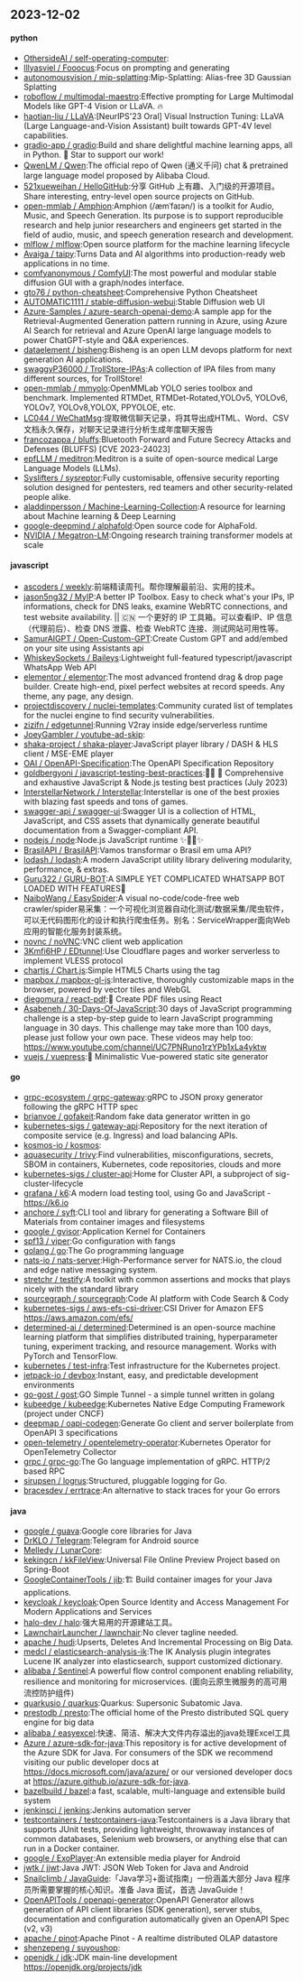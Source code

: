 ## 2023-12-02

#### python
* [OthersideAI / self-operating-computer](https://github.com/OthersideAI/self-operating-computer):
* [lllyasviel / Fooocus](https://github.com/lllyasviel/Fooocus):Focus on prompting and generating
* [autonomousvision / mip-splatting](https://github.com/autonomousvision/mip-splatting):Mip-Splatting: Alias-free 3D Gaussian Splatting
* [roboflow / multimodal-maestro](https://github.com/roboflow/multimodal-maestro):Effective prompting for Large Multimodal Models like GPT-4 Vision or LLaVA. 🔥
* [haotian-liu / LLaVA](https://github.com/haotian-liu/LLaVA):[NeurIPS'23 Oral] Visual Instruction Tuning: LLaVA (Large Language-and-Vision Assistant) built towards GPT-4V level capabilities.
* [gradio-app / gradio](https://github.com/gradio-app/gradio):Build and share delightful machine learning apps, all in Python. 🌟 Star to support our work!
* [QwenLM / Qwen](https://github.com/QwenLM/Qwen):The official repo of Qwen (通义千问) chat & pretrained large language model proposed by Alibaba Cloud.
* [521xueweihan / HelloGitHub](https://github.com/521xueweihan/HelloGitHub):分享 GitHub 上有趣、入门级的开源项目。Share interesting, entry-level open source projects on GitHub.
* [open-mmlab / Amphion](https://github.com/open-mmlab/Amphion):Amphion (/æmˈfaɪən/) is a toolkit for Audio, Music, and Speech Generation. Its purpose is to support reproducible research and help junior researchers and engineers get started in the field of audio, music, and speech generation research and development.
* [mlflow / mlflow](https://github.com/mlflow/mlflow):Open source platform for the machine learning lifecycle
* [Avaiga / taipy](https://github.com/Avaiga/taipy):Turns Data and AI algorithms into production-ready web applications in no time.
* [comfyanonymous / ComfyUI](https://github.com/comfyanonymous/ComfyUI):The most powerful and modular stable diffusion GUI with a graph/nodes interface.
* [gto76 / python-cheatsheet](https://github.com/gto76/python-cheatsheet):Comprehensive Python Cheatsheet
* [AUTOMATIC1111 / stable-diffusion-webui](https://github.com/AUTOMATIC1111/stable-diffusion-webui):Stable Diffusion web UI
* [Azure-Samples / azure-search-openai-demo](https://github.com/Azure-Samples/azure-search-openai-demo):A sample app for the Retrieval-Augmented Generation pattern running in Azure, using Azure AI Search for retrieval and Azure OpenAI large language models to power ChatGPT-style and Q&A experiences.
* [dataelement / bisheng](https://github.com/dataelement/bisheng):Bisheng is an open LLM devops platform for next generation AI applications.
* [swaggyP36000 / TrollStore-IPAs](https://github.com/swaggyP36000/TrollStore-IPAs):A collection of IPA files from many different sources, for TrollStore!
* [open-mmlab / mmyolo](https://github.com/open-mmlab/mmyolo):OpenMMLab YOLO series toolbox and benchmark. Implemented RTMDet, RTMDet-Rotated,YOLOv5, YOLOv6, YOLOv7, YOLOv8,YOLOX, PPYOLOE, etc.
* [LC044 / WeChatMsg](https://github.com/LC044/WeChatMsg):提取微信聊天记录，将其导出成HTML、Word、CSV文档永久保存，对聊天记录进行分析生成年度聊天报告
* [francozappa / bluffs](https://github.com/francozappa/bluffs):Bluetooth Forward and Future Secrecy Attacks and Defenses (BLUFFS) [CVE 2023-24023]
* [epfLLM / meditron](https://github.com/epfLLM/meditron):Meditron is a suite of open-source medical Large Language Models (LLMs).
* [Syslifters / sysreptor](https://github.com/Syslifters/sysreptor):Fully customisable, offensive security reporting solution designed for pentesters, red teamers and other security-related people alike.
* [aladdinpersson / Machine-Learning-Collection](https://github.com/aladdinpersson/Machine-Learning-Collection):A resource for learning about Machine learning & Deep Learning
* [google-deepmind / alphafold](https://github.com/google-deepmind/alphafold):Open source code for AlphaFold.
* [NVIDIA / Megatron-LM](https://github.com/NVIDIA/Megatron-LM):Ongoing research training transformer models at scale

#### javascript
* [ascoders / weekly](https://github.com/ascoders/weekly):前端精读周刊。帮你理解最前沿、实用的技术。
* [jason5ng32 / MyIP](https://github.com/jason5ng32/MyIP):A better IP Toolbox. Easy to check what's your IPs, IP informations, check for DNS leaks, examine WebRTC connections, and test website availability. || 🇨🇳 一个更好的 IP 工具箱。可以查看IP、IP 信息（代理前后）、检查 DNS 泄露、检查 WebRTC 连接、测试网站可用性等。
* [SamurAIGPT / Open-Custom-GPT](https://github.com/SamurAIGPT/Open-Custom-GPT):Create Custom GPT and add/embed on your site using Assistants api
* [WhiskeySockets / Baileys](https://github.com/WhiskeySockets/Baileys):Lightweight full-featured typescript/javascript WhatsApp Web API
* [elementor / elementor](https://github.com/elementor/elementor):The most advanced frontend drag & drop page builder. Create high-end, pixel perfect websites at record speeds. Any theme, any page, any design.
* [projectdiscovery / nuclei-templates](https://github.com/projectdiscovery/nuclei-templates):Community curated list of templates for the nuclei engine to find security vulnerabilities.
* [zizifn / edgetunnel](https://github.com/zizifn/edgetunnel):Running V2ray inside edge/serverless runtime
* [JoeyGambler / youtube-ad-skip](https://github.com/JoeyGambler/youtube-ad-skip):
* [shaka-project / shaka-player](https://github.com/shaka-project/shaka-player):JavaScript player library / DASH & HLS client / MSE-EME player
* [OAI / OpenAPI-Specification](https://github.com/OAI/OpenAPI-Specification):The OpenAPI Specification Repository
* [goldbergyoni / javascript-testing-best-practices](https://github.com/goldbergyoni/javascript-testing-best-practices):📗🌐 🚢 Comprehensive and exhaustive JavaScript & Node.js testing best practices (July 2023)
* [InterstellarNetwork / Interstellar](https://github.com/InterstellarNetwork/Interstellar):Interstellar is one of the best proxies with blazing fast speeds and tons of games.
* [swagger-api / swagger-ui](https://github.com/swagger-api/swagger-ui):Swagger UI is a collection of HTML, JavaScript, and CSS assets that dynamically generate beautiful documentation from a Swagger-compliant API.
* [nodejs / node](https://github.com/nodejs/node):Node.js JavaScript runtime ✨🐢🚀✨
* [BrasilAPI / BrasilAPI](https://github.com/BrasilAPI/BrasilAPI):Vamos transformar o Brasil em uma API?
* [lodash / lodash](https://github.com/lodash/lodash):A modern JavaScript utility library delivering modularity, performance, & extras.
* [Guru322 / GURU-BOT](https://github.com/Guru322/GURU-BOT):A SIMPLE YET COMPLICATED WHATSAPP BOT LOADED WITH FEATURES🚩
* [NaiboWang / EasySpider](https://github.com/NaiboWang/EasySpider):A visual no-code/code-free web crawler/spider易采集：一个可视化浏览器自动化测试/数据采集/爬虫软件，可以无代码图形化的设计和执行爬虫任务。别名：ServiceWrapper面向Web应用的智能化服务封装系统。
* [novnc / noVNC](https://github.com/novnc/noVNC):VNC client web application
* [3Kmfi6HP / EDtunnel](https://github.com/3Kmfi6HP/EDtunnel):Use Cloudflare pages and worker serverless to implement VLESS protocol
* [chartjs / Chart.js](https://github.com/chartjs/Chart.js):Simple HTML5 Charts using the <canvas> tag
* [mapbox / mapbox-gl-js](https://github.com/mapbox/mapbox-gl-js):Interactive, thoroughly customizable maps in the browser, powered by vector tiles and WebGL
* [diegomura / react-pdf](https://github.com/diegomura/react-pdf):📄 Create PDF files using React
* [Asabeneh / 30-Days-Of-JavaScript](https://github.com/Asabeneh/30-Days-Of-JavaScript):30 days of JavaScript programming challenge is a step-by-step guide to learn JavaScript programming language in 30 days. This challenge may take more than 100 days, please just follow your own pace. These videos may help too: https://www.youtube.com/channel/UC7PNRuno1rzYPb1xLa4yktw
* [vuejs / vuepress](https://github.com/vuejs/vuepress):📝 Minimalistic Vue-powered static site generator

#### go
* [grpc-ecosystem / grpc-gateway](https://github.com/grpc-ecosystem/grpc-gateway):gRPC to JSON proxy generator following the gRPC HTTP spec
* [brianvoe / gofakeit](https://github.com/brianvoe/gofakeit):Random fake data generator written in go
* [kubernetes-sigs / gateway-api](https://github.com/kubernetes-sigs/gateway-api):Repository for the next iteration of composite service (e.g. Ingress) and load balancing APIs.
* [kosmos-io / kosmos](https://github.com/kosmos-io/kosmos):
* [aquasecurity / trivy](https://github.com/aquasecurity/trivy):Find vulnerabilities, misconfigurations, secrets, SBOM in containers, Kubernetes, code repositories, clouds and more
* [kubernetes-sigs / cluster-api](https://github.com/kubernetes-sigs/cluster-api):Home for Cluster API, a subproject of sig-cluster-lifecycle
* [grafana / k6](https://github.com/grafana/k6):A modern load testing tool, using Go and JavaScript - https://k6.io
* [anchore / syft](https://github.com/anchore/syft):CLI tool and library for generating a Software Bill of Materials from container images and filesystems
* [google / gvisor](https://github.com/google/gvisor):Application Kernel for Containers
* [spf13 / viper](https://github.com/spf13/viper):Go configuration with fangs
* [golang / go](https://github.com/golang/go):The Go programming language
* [nats-io / nats-server](https://github.com/nats-io/nats-server):High-Performance server for NATS.io, the cloud and edge native messaging system.
* [stretchr / testify](https://github.com/stretchr/testify):A toolkit with common assertions and mocks that plays nicely with the standard library
* [sourcegraph / sourcegraph](https://github.com/sourcegraph/sourcegraph):Code AI platform with Code Search & Cody
* [kubernetes-sigs / aws-efs-csi-driver](https://github.com/kubernetes-sigs/aws-efs-csi-driver):CSI Driver for Amazon EFS https://aws.amazon.com/efs/
* [determined-ai / determined](https://github.com/determined-ai/determined):Determined is an open-source machine learning platform that simplifies distributed training, hyperparameter tuning, experiment tracking, and resource management. Works with PyTorch and TensorFlow.
* [kubernetes / test-infra](https://github.com/kubernetes/test-infra):Test infrastructure for the Kubernetes project.
* [jetpack-io / devbox](https://github.com/jetpack-io/devbox):Instant, easy, and predictable development environments
* [go-gost / gost](https://github.com/go-gost/gost):GO Simple Tunnel - a simple tunnel written in golang
* [kubeedge / kubeedge](https://github.com/kubeedge/kubeedge):Kubernetes Native Edge Computing Framework (project under CNCF)
* [deepmap / oapi-codegen](https://github.com/deepmap/oapi-codegen):Generate Go client and server boilerplate from OpenAPI 3 specifications
* [open-telemetry / opentelemetry-operator](https://github.com/open-telemetry/opentelemetry-operator):Kubernetes Operator for OpenTelemetry Collector
* [grpc / grpc-go](https://github.com/grpc/grpc-go):The Go language implementation of gRPC. HTTP/2 based RPC
* [sirupsen / logrus](https://github.com/sirupsen/logrus):Structured, pluggable logging for Go.
* [bracesdev / errtrace](https://github.com/bracesdev/errtrace):An alternative to stack traces for your Go errors

#### java
* [google / guava](https://github.com/google/guava):Google core libraries for Java
* [DrKLO / Telegram](https://github.com/DrKLO/Telegram):Telegram for Android source
* [Melledy / LunarCore](https://github.com/Melledy/LunarCore):
* [kekingcn / kkFileView](https://github.com/kekingcn/kkFileView):Universal File Online Preview Project based on Spring-Boot
* [GoogleContainerTools / jib](https://github.com/GoogleContainerTools/jib):🏗 Build container images for your Java applications.
* [keycloak / keycloak](https://github.com/keycloak/keycloak):Open Source Identity and Access Management For Modern Applications and Services
* [halo-dev / halo](https://github.com/halo-dev/halo):强大易用的开源建站工具。
* [LawnchairLauncher / lawnchair](https://github.com/LawnchairLauncher/lawnchair):No clever tagline needed.
* [apache / hudi](https://github.com/apache/hudi):Upserts, Deletes And Incremental Processing on Big Data.
* [medcl / elasticsearch-analysis-ik](https://github.com/medcl/elasticsearch-analysis-ik):The IK Analysis plugin integrates Lucene IK analyzer into elasticsearch, support customized dictionary.
* [alibaba / Sentinel](https://github.com/alibaba/Sentinel):A powerful flow control component enabling reliability, resilience and monitoring for microservices. (面向云原生微服务的高可用流控防护组件)
* [quarkusio / quarkus](https://github.com/quarkusio/quarkus):Quarkus: Supersonic Subatomic Java.
* [prestodb / presto](https://github.com/prestodb/presto):The official home of the Presto distributed SQL query engine for big data
* [alibaba / easyexcel](https://github.com/alibaba/easyexcel):快速、简洁、解决大文件内存溢出的java处理Excel工具
* [Azure / azure-sdk-for-java](https://github.com/Azure/azure-sdk-for-java):This repository is for active development of the Azure SDK for Java. For consumers of the SDK we recommend visiting our public developer docs at https://docs.microsoft.com/java/azure/ or our versioned developer docs at https://azure.github.io/azure-sdk-for-java.
* [bazelbuild / bazel](https://github.com/bazelbuild/bazel):a fast, scalable, multi-language and extensible build system
* [jenkinsci / jenkins](https://github.com/jenkinsci/jenkins):Jenkins automation server
* [testcontainers / testcontainers-java](https://github.com/testcontainers/testcontainers-java):Testcontainers is a Java library that supports JUnit tests, providing lightweight, throwaway instances of common databases, Selenium web browsers, or anything else that can run in a Docker container.
* [google / ExoPlayer](https://github.com/google/ExoPlayer):An extensible media player for Android
* [jwtk / jjwt](https://github.com/jwtk/jjwt):Java JWT: JSON Web Token for Java and Android
* [Snailclimb / JavaGuide](https://github.com/Snailclimb/JavaGuide):「Java学习+面试指南」一份涵盖大部分 Java 程序员所需要掌握的核心知识。准备 Java 面试，首选 JavaGuide！
* [OpenAPITools / openapi-generator](https://github.com/OpenAPITools/openapi-generator):OpenAPI Generator allows generation of API client libraries (SDK generation), server stubs, documentation and configuration automatically given an OpenAPI Spec (v2, v3)
* [apache / pinot](https://github.com/apache/pinot):Apache Pinot - A realtime distributed OLAP datastore
* [shenzepeng / suyoushop](https://github.com/shenzepeng/suyoushop):
* [openjdk / jdk](https://github.com/openjdk/jdk):JDK main-line development https://openjdk.org/projects/jdk
